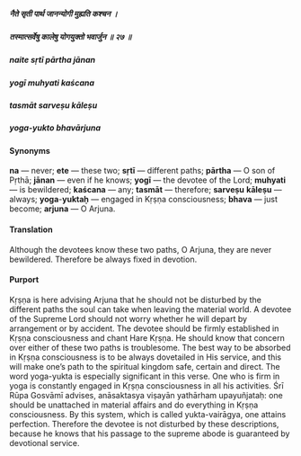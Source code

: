 ##### नैते सृती पार्थ जानन्योगी मुह्यति कश्चन ।
##### तस्मात्सर्वेषु कालेषु योगयुक्तो भवार्जुन ॥ २७ ॥

##### naite sṛtī pārtha jānan
##### yogī muhyati kaścana
##### tasmāt sarveṣu kāleṣu
##### yoga-yukto bhavārjuna

#### Synonyms

**na** — never; **ete** — these two; **sṛtī** — different paths; **pārtha** — O son of Pṛthā; **jānan** — even if he knows; **yogī** — the devotee of the Lord; **muhyati** — is bewildered; **kaścana** — any; **tasmāt** — therefore; **sarveṣu** **kāleṣu** — always; **yoga**-**yuktaḥ** — engaged in Kṛṣṇa consciousness; **bhava** — just become; **arjuna** — O Arjuna.

#### Translation

Although the devotees know these two paths, O Arjuna, they are never bewildered. Therefore be always fixed in devotion.

#### Purport

Kṛṣṇa is here advising Arjuna that he should not be disturbed by the different paths the soul can take when leaving the material world. A devotee of the Supreme Lord should not worry whether he will depart by arrangement or by accident. The devotee should be firmly established in Kṛṣṇa consciousness and chant Hare Kṛṣṇa. He should know that concern over either of these two paths is troublesome. The best way to be absorbed in Kṛṣṇa consciousness is to be always dovetailed in His service, and this will make one’s path to the spiritual kingdom safe, certain and direct. The word yoga-yukta is especially significant in this verse. One who is firm in yoga is constantly engaged in Kṛṣṇa consciousness in all his activities. Śrī Rūpa Gosvāmī advises, anāsaktasya viṣayān yathārham upayuñjataḥ: one should be unattached in material affairs and do everything in Kṛṣṇa consciousness. By this system, which is called yukta-vairāgya, one attains perfection. Therefore the devotee is not disturbed by these descriptions, because he knows that his passage to the supreme abode is guaranteed by devotional service.